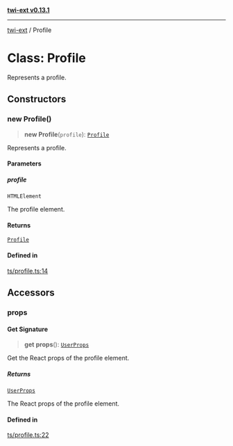 [**twi-ext v0.13.1**](../README.md)

***

[twi-ext](../README.md) / Profile

# Class: Profile

Represents a profile.

## Constructors

### new Profile()

> **new Profile**(`profile`): [`Profile`](Profile.md)

Represents a profile.

#### Parameters

##### profile

`HTMLElement`

The profile element.

#### Returns

[`Profile`](Profile.md)

#### Defined in

[ts/profile.ts:14](https://github.com/Robot-Inventor/twi-ext/blob/ed9aaed7e9dce7dc374b0f5176cd6643ec4af3bd/src/ts/profile.ts#L14)

## Accessors

### props

#### Get Signature

> **get** **props**(): [`UserProps`](../interfaces/UserProps.md)

Get the React props of the profile element.

##### Returns

[`UserProps`](../interfaces/UserProps.md)

The React props of the profile element.

#### Defined in

[ts/profile.ts:22](https://github.com/Robot-Inventor/twi-ext/blob/ed9aaed7e9dce7dc374b0f5176cd6643ec4af3bd/src/ts/profile.ts#L22)
